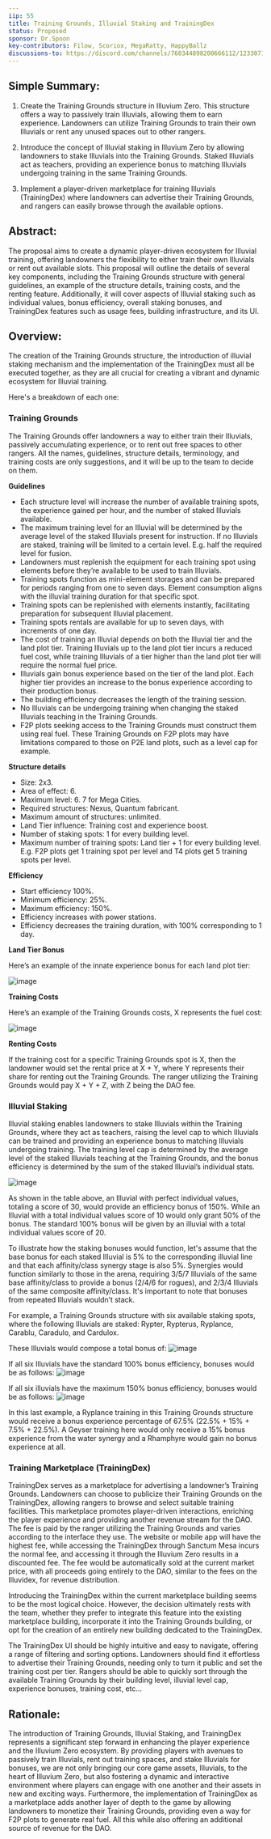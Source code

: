 ```yaml
---
iip: 55
title: Training Grounds, Illuvial Staking and TrainingDex
status: Proposed
sponsor: Dr.Spoon
key-contributors: Filow, Scoriox, MegaRatty, HappyBallz
discussions-to: https://discord.com/channels/760344898200666112/1233071586555330560
---
```


## Simple Summary:
1) Create the Training Grounds structure in Illuvium Zero. This structure offers a way to passively train Illuvials, allowing them to earn experience. Landowners can utilize Training Grounds to train their own Illuvials or rent any unused spaces out to other rangers.

2) Introduce the concept of Illuvial staking in Illuvium Zero by allowing landowners to stake Illuvials into the Training Grounds. Staked Illuvials act as teachers, providing an experience bonus to matching Illuvials undergoing training in the same Training Grounds.

3) Implement a player-driven marketplace for training Illuvials (TrainingDex) where landowners can advertise their Training Grounds, and rangers can easily browse through the available options.

## Abstract:
The proposal aims to create a dynamic player-driven ecosystem for Illuvial training, offering landowners the flexibility to either train their own Illuvials or rent out available slots. This proposal will outline the details of several key components, including the Training Grounds structure with general guidelines, an example of the structure details, training costs, and the renting feature. Additionally, it will cover aspects of Illuvial staking such as individual values, bonus efficiency, overall staking bonuses, and TrainingDex features such as usage fees, building infrastructure, and its UI.

## Overview:
The creation of the Training Grounds structure, the introduction of illuvial staking mechanism and the implementation of the TrainingDex must all be executed together, as they are all crucial for creating a vibrant and dynamic ecosystem for Illuvial training.

Here's a breakdown of each one:

### Training Grounds
The Training Grounds offer landowners a way to either train their Illuvials, passively accumulating experience, or to rent out free spaces to other rangers. All the names, guidelines, structure details, terminology, and training costs are only suggestions, and it will be up to the team to decide on them.

**Guidelines**

- Each structure level will increase the number of available training spots, the experience gained per hour, and the number of staked Illuvials available.
- The maximum training level for an Illuvial will be determined by the average level of the staked Illuvials present for instruction. If no Illuvials are staked, training will be limited to a certain level. E.g. half the required level for fusion.
- Landowners must replenish the equipment for each training spot using elements before they’re available to be used to train Illuvials.
- Training spots function as mini-element storages and can be prepared for periods ranging from one to seven days. Element consumption aligns with the illuvial training duration for that specific spot.
- Training spots can be replenished with elements instantly, facilitating preparation for subsequent Illuvial placement.
- Training spots rentals are available for up to seven days, with increments of one day.
- The cost of training an Illuvial depends on both the Illuvial tier and the land plot tier. Training Illuvials up to the land plot tier incurs a reduced fuel cost, while training Illuvials of a tier higher than the land plot tier will require the normal fuel price.
- Illuvials gain bonus experience based on the tier of the land plot. Each higher tier provides an increase to the bonus experience according to their production bonus.
- The building efficiency decreases the length of the training session.
- No Illuvials can be undergoing training when changing the staked Illuvials teaching in the Training Grounds.
- F2P plots seeking access to the Training Grounds must construct them using real fuel. These Training Grounds on F2P plots may have limitations compared to those on P2E land plots, such as a level cap for example.

**Structure details**

- Size: 2x3.
- Area of effect: 6.
- Maximum level: 6. 7 for Mega Cities.
- Required structures: Nexus, Quantum fabricant.
- Maximum amount of structures: unlimited.
- Land Tier influence: Training cost and experience boost.
- Number of staking spots: 1 for every building level.
- Maximum number of training spots: Land tier + 1 for every building level. E.g. F2P plots get 1 training spot per level and T4 plots get 5 training spots per level.

**Efficiency**

- Start efficiency 100%.
- Minimum efficiency: 25%.
- Maximum efficiency: 150%.
- Efficiency increases with power stations.
- Efficiency decreases the training duration, with 100% corresponding to 1 day.

**Land Tier Bonus**

Here’s an example of the innate experience bonus for each land plot tier:

![image](https://github.com/Jaganite/IIPs/assets/171840128/a2505430-6562-4087-9a24-411b75b3923c)

**Training Costs**

Here’s an example of the Training Grounds costs, X represents the fuel cost:

![image](https://github.com/Jaganite/IIPs/assets/171840128/3ac05b0f-3c3f-437c-adf4-ae92b3e01ef8)

**Renting Costs**

If the training cost for a specific Training Grounds spot is X, then the landowner would set the rental price at X + Y, where Y represents their share for renting out the Training Grounds. The ranger utilizing the Training Grounds would pay X + Y + Z, with Z being the DAO fee.

### Illuvial Staking
Illuvial staking enables landowners to stake Illuvials within the Training Grounds, where they act as teachers, raising the level cap to which Illuvials can be trained and providing an experience bonus to matching Illuvials undergoing training. The training level cap is determined by the average level of the staked Illuvials teaching at the Training Grounds, and the bonus efficiency is determined by the sum of the staked Illuvial’s individual stats.

![image](https://github.com/Jaganite/IIPs/assets/171840128/229eafc5-5f82-4f57-b8d2-f95fa1b2d15b)

As shown in the table above, an Illuvial with perfect individual values, totaling a score of 30, would provide an efficiency bonus of 150%. While an Illuvial with a total individual values score of 10 would only grant 50% of the bonus. The standard 100% bonus will be given by an illuvial with a total individual values score of 20.

To illustrate how the staking bonuses would function, let's assume that the base bonus for each staked Illuvial is 5% to the corresponding illuvial line and that each affinity/class synergy stage is also 5%. Synergies would function similarly to those in the arena, requiring 3/5/7 Illuvials of the same base affinity/class to provide a bonus (2/4/6 for rogues), and 2/3/4 Illuvials of the same composite affinity/class. It's important to note that bonuses from repeated Illuvials wouldn’t stack.

For example, a Training Grounds structure with six available staking spots, where the following Illuvials are staked: Rypter, Rypterus, Ryplance, Carablu, Caradulo, and Cardulox.

These Illuvials would compose a total bonus of:
![image](https://github.com/Jaganite/IIPs/assets/171840128/a1f6c75d-413b-4118-87cf-c0f6929fd531)

If all six Illuvials have the standard 100% bonus efficiency, bonuses would be as follows:
![image](https://github.com/Jaganite/IIPs/assets/171840128/82789cbb-626f-4e31-89c8-6819cfd30d58)

If all six illuvials have the maximum 150% bonus efficiency, bonuses would be as follows:
![image](https://github.com/Jaganite/IIPs/assets/171840128/724a9be3-681e-463c-89f9-d82cbaeeb033)

In this last example, a Ryplance training in this Training Grounds structure would receive a bonus experience percentage of 67.5% (22.5% + 15% + 7.5% + 22.5%). A Geyser training here would only receive a 15% bonus experience from the water synergy and a Rhamphyre would gain no bonus experience at all.

### Training Marketplace (TrainingDex)
TrainingDex serves as a marketplace for advertising a landowner’s Training Grounds. Landowners can choose to publicize their Training Grounds on the TrainingDex, allowing rangers to browse and select suitable training facilities. This marketplace promotes player-driven interactions, enriching the player experience and providing another revenue stream for the DAO. The fee is paid by the ranger utilizing the Training Grounds and varies according to the interface they use. The website or mobile app will have the highest fee, while accessing the TrainingDex through Sanctum Mesa incurs the normal fee, and accessing it through the Illuvium Zero results in a discounted fee. The fee would be automatically sold at the current market price, with all proceeds going entirely to the DAO, similar to the fees on the Illuvidex, for revenue distribution.

Introducing the TrainingDex within the current marketplace building seems to be the most logical choice. However, the decision ultimately rests with the team, whether they prefer to integrate this feature into the existing marketplace building, incorporate it into the Training Grounds building, or opt for the creation of an entirely new building dedicated to the TrainingDex.

The TrainingDex UI should be highly intuitive and easy to navigate, offering a range of filtering and sorting options. Landowners should find it effortless to advertise their Training Grounds, needing only to turn it public and set the training cost per tier. Rangers should be able to quickly sort through the available Training Grounds by their building level, illuvial level cap, experience bonuses, training cost, etc…

## Rationale:
The introduction of Training Grounds, Illuvial Staking, and TrainingDex represents a significant step forward in enhancing the player experience and the Illuvium Zero ecosystem. By providing players with avenues to passively train Illuvials, rent out training spaces, and stake Illuvials for bonuses, we are not only bringing our core game assets, Illuvials, to the heart of Illuvium Zero, but also fostering a dynamic and interactive environment where players can engage with one another and their assets in new and exciting ways. Furthermore, the implementation of TrainingDex as a marketplace adds another layer of depth to the game by allowing landowners to monetize their Training Grounds, providing even a way for F2P plots to generate real fuel. All this while also offering an additional source of revenue for the DAO.
